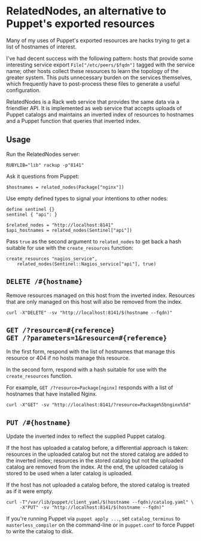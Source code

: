 RelatedNodes, an alternative to Puppet's exported resources
===========================================================

Many of my uses of Puppet's exported resources are hacks trying to get
a list of hostnames of interest.

I've had decent success with the following pattern: hosts that provide
some interesting service export `File["/etc/peers/$fqdn"]` tagged with
the service name; other hosts collect these resources to learn the
topology of the greater system.  This puts unnecessary burden on the
services themselves, which frequently have to post-process these files
to generate a useful configuration.

RelatedNodes is a Rack web service that provides the same data via a
friendlier API.  It is implemented as web service that accepts uploads
of Puppet catalogs and maintains an inverted index of resources to
hostnames and a Puppet function that queries that inverted index.

Usage
-----

Run the RelatedNodes server:

    RUBYLIB="lib" rackup -p"8141"

Ask it questions from Puppet:

    $hostnames = related_nodes(Package["nginx"])

Use empty defined types to signal your intentions to other nodes:

    define sentinel {}
    sentinel { "api": }

	$related_nodes = "http://localhost:8141"
    $api_hostnames = related_nodes(Sentinel["api"])

Pass `true` as the second argument to `related_nodes` to get back a hash
suitable for use with the `create_resources` function:

    create_resources "nagios_service",
        related_nodes(Sentinel::Nagios_service["api"], true)

`DELETE /#{hostname}`
---------------------

Remove resources managed on this host from the inverted index.  Resources
that are only managed on this host will also be removed from the index.

    curl -X"DELETE" -sv "http://localhost:8141/$(hostname --fqdn)"

`GET /?resource=#{reference}`  
`GET /?parameters=1&resource=#{reference}`  
-------------------------------------------

In the first form, respond with the list of hostnames that manage this
resource or 404 if no hosts manage this resource.

In the second form, respond with a hash suitable for use with the
`create_resources` function.

For example, `GET /?resource=Package[nginx]` responds with a list of
hostnames that have installed Nginx.

    curl -X"GET" -sv "http://localhost:8141/?resource=Package%5bnginx%5d"

`PUT /#{hostname}`
------------------

Update the inverted index to reflect the supplied Puppet catalog.

If the host has uploaded a catalog before, a differential approach is
taken: resources in the uploaded catalog but not the stored catalog are
added to the inverted index; resources in the stored catalog but not
the uploaded catalog are removed from the index.  At the end, the
uploaded catalog is stored to be used when a later catalog is uploaded.

If the host has not uploaded a catalog before, the stored catalog is
treated as if it were empty.

    curl -T"/var/lib/puppet/client_yaml/$(hostname --fqdn)/catalog.yaml" \
         -X"PUT" -sv "http://localhost:8141/$(hostname --fqdn)"

If you're running Puppet via `puppet apply ...`, set `catalog_terminus` to
`masterless_compiler` on the command-line or in `puppet.conf` to force Puppet
to write the catalog to disk.
